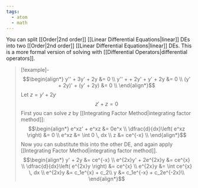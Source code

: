 ```yaml
---
tags:
  - atom
  - math
---
```

You can split [[Order|2nd order]] [[Linear Differential Equations|linear]] DEs into two [[Order|2nd order]] [[Linear Differential Equations|linear]] DEs. This is a more formal version of solving with [[Differential Operators|differential operators]].

> [!example]-
> $$\begin{align*}
> 	y'' + 3y' + 2y &= 0 \\
> 	y'' + + 2y' + y' + 2y &= 0 \\
> 	(y' + 2y)' + (y' + 2y) &= 0 \\
> \end{align*}$$
> Let $z = y' + 2y$
> $$z' + z = 0$$
> First you can solve $z$ by [[Integrating Factor Method|integrating factor method]]:
> $$\begin{align*}
> 	e^xz' + e^xz &= 0e^x \\
> 	\dfrac{d}{dx}\left( e^xz \right) &= 0 \\
> 	e^xz &= \int 0 \, dx \\
> 	z &= ce^{-x} \\
> \end{align*}$$
> Now you can substitute this into the other DE, and again apply [[Integrating Factor Method|integrating factor method]].
> $$\begin{align*}
> 		y' + 2y &= ce^{-x} \\
> 		e^{2x}y' + 2e^{2x}y &= ce^{x} \\
> 		\dfrac{d}{dx}\left( e^{2x}y \right) &= ce^{x} \\
> 		e^{2x}y &= \int ce^{x} \, dx \\
> 		e^{2x}y &= c_1e^{x} + c_2\\
> 		y &= c_1e^{-x} + c_2e^{-2x}\\
> \end{align*}$$